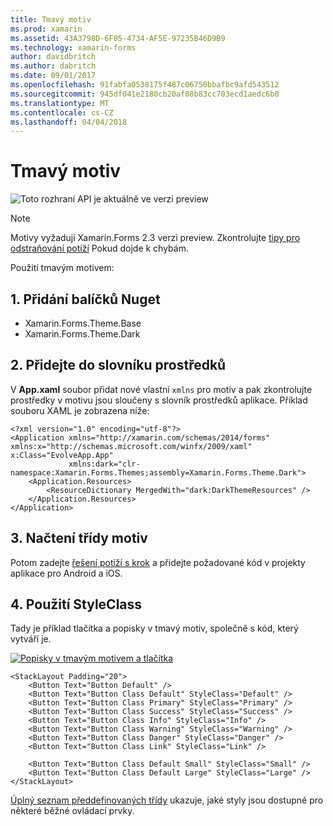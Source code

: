 ```yaml
---
title: Tmavý motiv
ms.prod: xamarin
ms.assetid: 43A3798D-6F05-4734-AF5E-97235B46D9B9
ms.technology: xamarin-forms
author: davidbritch
ms.author: dabritch
ms.date: 09/01/2017
ms.openlocfilehash: 91fabfa0538175f487c06750bbafbc9afd543512
ms.sourcegitcommit: 945df041e2180cb20af08b83cc703ecd1aedc6b0
ms.translationtype: MT
ms.contentlocale: cs-CZ
ms.lasthandoff: 04/04/2018
---
```

# <a name="dark-theme"></a>Tmavý motiv

![](~/media/shared/preview.png "Toto rozhraní API je aktuálně ve verzi preview")

> [!NOTE]
> Motivy vyžadují Xamarin.Forms 2.3 verzi preview. Zkontrolujte [tipy pro odstraňování potíží](~/xamarin-forms/user-interface/themes/index.md) Pokud dojde k chybám.

Použití tmavým motivem:

## <a name="1-add-nuget-packages"></a>1. Přidání balíčků Nuget

* Xamarin.Forms.Theme.Base
* Xamarin.Forms.Theme.Dark

## <a name="2-add-to-the-resource-dictionary"></a>2. Přidejte do slovníku prostředků

V **App.xaml** soubor přidat nové vlastní `xmlns` pro motiv a pak zkontrolujte prostředky v motivu jsou sloučeny s slovník prostředků aplikace.
Příklad souboru XAML je zobrazena níže:

```xaml
<?xml version="1.0" encoding="utf-8"?>
<Application xmlns="http://xamarin.com/schemas/2014/forms" xmlns:x="http://schemas.microsoft.com/winfx/2009/xaml" x:Class="EvolveApp.App"
             xmlns:dark="clr-namespace:Xamarin.Forms.Themes;assembly=Xamarin.Forms.Theme.Dark">
    <Application.Resources>
        <ResourceDictionary MergedWith="dark:DarkThemeResources" />
    </Application.Resources>
</Application>
```

## <a name="3-load-theme-classes"></a>3. Načtení třídy motiv

Potom zadejte [řešení potíží s krok](~/xamarin-forms/user-interface/themes/index.md) a přidejte požadované kód v projekty aplikace pro Android a iOS.

## <a name="4-use-styleclass"></a>4. Použití StyleClass

Tady je příklad tlačítka a popisky v tmavý motiv, společně s kód, který vytváří je.

[![](dark-images/dark-theme-sml.png "Popisky v tmavým motivem a tlačítka")](dark-images/dark-theme.png#lightbox "popisky v tmavým motivem a tlačítka")

```xaml
<StackLayout Padding="20">
    <Button Text="Button Default" />
    <Button Text="Button Class Default" StyleClass="Default" />
    <Button Text="Button Class Primary" StyleClass="Primary" />
    <Button Text="Button Class Success" StyleClass="Success" />
    <Button Text="Button Class Info" StyleClass="Info" />
    <Button Text="Button Class Warning" StyleClass="Warning" />
    <Button Text="Button Class Danger" StyleClass="Danger" />
    <Button Text="Button Class Link" StyleClass="Link" />

    <Button Text="Button Class Default Small" StyleClass="Small" />
    <Button Text="Button Class Default Large" StyleClass="Large" />
</StackLayout>
```

[Úplný seznam předdefinovaných třídy](~/xamarin-forms/user-interface/themes/index.md) ukazuje, jaké styly jsou dostupné pro některé běžné ovládací prvky.

